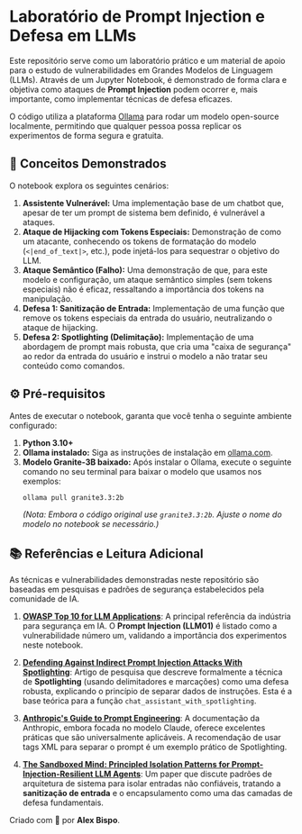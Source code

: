 # Laboratório de Prompt Injection e Defesa em LLMs

Este repositório serve como um laboratório prático e um material de apoio para o estudo de vulnerabilidades em Grandes Modelos de Linguagem (LLMs). Através de um Jupyter Notebook, é demonstrado de forma clara e objetiva como ataques de **Prompt Injection** podem ocorrer e, mais importante, como implementar técnicas de defesa eficazes.

O código utiliza a plataforma [Ollama](https://ollama.com/) para rodar um modelo open-source localmente, permitindo que qualquer pessoa possa replicar os experimentos de forma segura e gratuita.

## 🎯 Conceitos Demonstrados

O notebook explora os seguintes cenários:

1.  **Assistente Vulnerável:** Uma implementação base de um chatbot que, apesar de ter um prompt de sistema bem definido, é vulnerável a ataques.
2.  **Ataque de Hijacking com Tokens Especiais:** Demonstração de como um atacante, conhecendo os tokens de formatação do modelo (`<|end_of_text|>`, etc.), pode injetá-los para sequestrar o objetivo do LLM.
3.  **Ataque Semântico (Falho):** Uma demonstração de que, para este modelo e configuração, um ataque semântico simples (sem tokens especiais) não é eficaz, ressaltando a importância dos tokens na manipulação.
4.  **Defesa 1: Sanitização de Entrada:** Implementação de uma função que remove os tokens especiais da entrada do usuário, neutralizando o ataque de hijacking.
5.  **Defesa 2: Spotlighting (Delimitação):** Implementação de uma abordagem de prompt mais robusta, que cria uma "caixa de segurança" ao redor da entrada do usuário e instrui o modelo a não tratar seu conteúdo como comandos.

## ⚙️ Pré-requisitos

Antes de executar o notebook, garanta que você tenha o seguinte ambiente configurado:

1.  **Python 3.10+**
2.  **Ollama instalado:** Siga as instruções de instalação em [ollama.com](https://ollama.com/).
3.  **Modelo Granite-3B baixado:** Após instalar o Ollama, execute o seguinte comando no seu terminal para baixar o modelo que usamos nos exemplos:
    ```sh
    ollama pull granite3.3:2b
    ```
    *(Nota: Embora o código original use `granite3.3:2b`. Ajuste o nome do modelo no notebook se necessário.)*

## 📚 Referências e Leitura Adicional

As técnicas e vulnerabilidades demonstradas neste repositório são baseadas em pesquisas e padrões de segurança estabelecidos pela comunidade de IA.

1.  **[OWASP Top 10 for LLM Applications](https://owasp.org/www-project-top-10-for-large-language-model-applications/)**: A principal referência da indústria para segurança em IA. O **Prompt Injection (LLM01)** é listado como a vulnerabilidade número um, validando a importância dos experimentos neste notebook.

2.  **[Defending Against Indirect Prompt Injection Attacks With Spotlighting](https://ceur-ws.org/Vol-3920/paper03.pdf)**: Artigo de pesquisa que descreve formalmente a técnica de **Spotlighting** (usando delimitadores e marcações) como uma defesa robusta, explicando o princípio de separar dados de instruções. Esta é a base teórica para a função `chat_assistant_with_spotlighting`.

3.  **[Anthropic's Guide to Prompt Engineering](https://docs.anthropic.com/en/docs/build-with-claude/prompt-engineering/claude-4-best-practices)**: A documentação da Anthropic, embora focada no modelo Claude, oferece excelentes práticas que são universalmente aplicáveis. A recomendação de usar tags XML para separar o prompt é um exemplo prático de Spotlighting.

4.  **[The Sandboxed Mind: Principled Isolation Patterns for Prompt-Injection-Resilient LLM Agents](https://arxiv.org/html/2505.13076v1)**: Um paper que discute padrões de arquitetura de sistema para isolar entradas não confiáveis, tratando a **sanitização de entrada** e o encapsulamento como uma das camadas de defesa fundamentais.

Criado com 🧠 por **Alex Bispo**.

